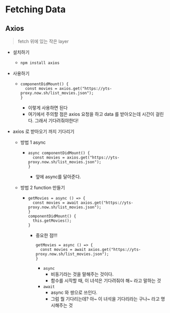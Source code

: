 # Fetching Data



## Axios

> fetch 위에 있는 작은 layer



- 설치하기

  - ```bash
    npm install axios
    ```



- 사용하기

  - ```react
    componentDidMount() {
      const movies = axios.get("https://yts-proxy.now.sh/list_movies.json");
    }
    ```

    - 이렇게 사용하면 된다
    - 여기에서 주의할 점은 axios 요청을 하고 data 를 받아오는데 시간이 걸린다.
      그래서 기다려줘야한다!



- axios 로 받아오기 까지 기다리기

  - 방법 1 async

    - ```react
      async componentDidMount() {
        const movies = axios.get("https://yts-proxy.now.sh/list_movies.json");
      }
      ```

      - 앞에 async를 달아준다.

  - 방법 2 function 만들기

    - ```react
      getMovies = async () => {
        const movies = await axios.get("https://yts-proxy.now.sh/list_movies.json");
      }
      componentDidMount() {
        this.getMovies();
      }
      ```

      - 중요한 점!!!

        ```react
        getMovies = async () => {
          const movies = await axios.get("https://yts-proxy.now.sh/list_movies.json");
        }
        ```

        - `async` 
          - 비동기라는 것을 말해주는 것이다.
          - 함수를 시작할 때, 이 녀석은 기다려줘야 해~ 라고 말하는 것
        - `await`
          - async 와 쌍으로 쓰인다.
          - 그럼 뭘 기다리는데? 아~ 이 녀석을 기다리라는 구나~ 라고 명시해주는 것

